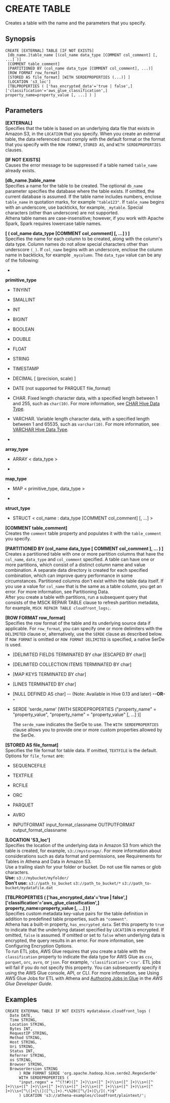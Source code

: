 # CREATE TABLE<a name="create-table"></a>

Creates a table with the name and the parameters that you specify\.

## Synopsis<a name="synopsis"></a>

```
CREATE [EXTERNAL] TABLE [IF NOT EXISTS]
 [db_name.]table_name [(col_name data_type [COMMENT col_comment] [, ...] )]
 [COMMENT table_comment]
 [PARTITIONED BY (col_name data_type [COMMENT col_comment], ...)]
 [ROW FORMAT row_format]
 [STORED AS file_format] [WITH SERDEPROPERTIES (...)] ]
 [LOCATION 's3_loc']
 [TBLPROPERTIES ( ['has_encrypted_data'='true | false',] ['classification'='aws_glue_classification',] property_name=property_value [, ...] ) ]
```

## Parameters<a name="parameters"></a>

**\[EXTERNAL\]**  
Specifies that the table is based on an underlying data file that exists in Amazon S3, in the `LOCATION` that you specify\. When you create an external table, the data referenced must comply with the default format or the format that you specify with the `ROW FORMAT`, `STORED AS`, and `WITH SERDEPROPERTIES` clauses\.

**\[IF NOT EXISTS\]**  
Causes the error message to be suppressed if a table named `table_name` already exists\.

**\[db\_name\.\]table\_name**  
Specifies a name for the table to be created\. The optional `db_name` parameter specifies the database where the table exists\. If omitted, the current database is assumed\. If the table name includes numbers, enclose `table_name` in quotation marks, for example `"table123"`\. If `table_name` begins with an underscore, use backticks, for example, ``_mytable``\. Special characters \(other than underscore\) are not supported\.  
Athena table names are case\-insensitive; however, if you work with Apache Spark, Spark requires lowercase table names\.

**\[ \( col\_name data\_type \[COMMENT col\_comment\] \[, \.\.\.\] \) \]**  
Specifies the name for each column to be created, along with the column's data type\. Column names do not allow special characters other than underscore `(_)`\. If `col_name` begins with an underscore, enclose the column name in backticks, for example ``_mycolumn``\. The `data_type` value can be any of the following:  

+   
**primitive\_type**  

  + TINYINT

  + SMALLINT

  + INT

  + BIGINT

  + BOOLEAN

  + DOUBLE

  + FLOAT

  + STRING

  + TIMESTAMP

  + DECIMAL \[ \(precision, scale\) \]

  + DATE \(not supported for PARQUET file\_format\)

  + CHAR\. Fixed length character data, with a specified length between 1 and 255, such as `char(10)`\. For more information, see [CHAR Hive Data Type](https://cwiki.apache.org/confluence/display/Hive/LanguageManual+Types#LanguageManualTypes-char)\.

  + VARCHAR\. Variable length character data, with a specified length between 1 and 65535, such as `varchar(10)`\. For more information, see [VARCHAR Hive Data Type](https://cwiki.apache.org/confluence/display/Hive/LanguageManual+Types#LanguageManualTypes-varchar)\. 

+   
**array\_type**  

  + ARRAY < data\_type >

+   
**map\_type**  

  + MAP < primitive\_type, data\_type >

+   
**struct\_type**  

  + STRUCT < col\_name : data\_type \[COMMENT col\_comment\] \[, \.\.\.\] >

**\[COMMENT table\_comment\]**  
Creates the `comment` table property and populates it with the `table_comment` you specify\.

**\[PARTITIONED BY \(col\_name data\_type \[ COMMENT col\_comment \], \.\.\. \) \]**  
Creates a partitioned table with one or more partition columns that have the `col_name`, `data_type` and `col_comment` specified\. A table can have one or more partitions, which consist of a distinct column name and value combination\. A separate data directory is created for each specified combination, which can improve query performance in some circumstances\. Partitioned columns don't exist within the table data itself\. If you use a value for `col_name` that is the same as a table column, you get an error\. For more information, see Partitioning Data\.  
After you create a table with partitions, run a subsequent query that consists of the MSCK REPAIR TABLE clause to refresh partition metadata, for example, `MSCK REPAIR TABLE cloudfront_logs;`\.

**\[ROW FORMAT row\_format\]**  
Specifies the row format of the table and its underlying source data if applicable\. For `row_format`, you can specify one or more delimiters with the `DELIMITED` clause or, alternatively, use the `SERDE` clause as described below\. If `ROW FORMAT` is omitted or `ROW FORMAT DELIMITED` is specified, a native SerDe is used\.  

+ \[DELIMITED FIELDS TERMINATED BY char \[ESCAPED BY char\]\]

+ \[DELIMITED COLLECTION ITEMS TERMINATED BY char\]

+ \[MAP KEYS TERMINATED BY char\]

+ \[LINES TERMINATED BY char\]

+ \[NULL DEFINED AS char\] \-\- \(Note: Available in Hive 0\.13 and later\)
 **\-\-OR\-\-**   

+ SERDE 'serde\_name' \[WITH SERDEPROPERTIES \("property\_name" = "property\_value", "property\_name" = "property\_value" \[, \.\.\.\] \)\]

  The `serde_name` indicates the SerDe to use\. The `WITH SERDEPROPERTIES` clause allows you to provide one or more custom properties allowed by the SerDe\.

**\[STORED AS file\_format\]**  
Specifies the file format for table data\. If omitted, `TEXTFILE` is the default\. Options for `file_format` are:  

+ SEQUENCEFILE

+ TEXTFILE

+ RCFILE

+ ORC

+ PARQUET

+ AVRO

+ INPUTFORMAT input\_format\_classname OUTPUTFORMAT output\_format\_classname

**\[LOCATION 'S3\_loc'\]**  
Specifies the location of the underlying data in Amazon S3 from which the table is created, for example, ``s3://mystorage/``\. For more information about considerations such as data format and permissions, see Requirements for Tables in Athena and Data in Amazon S3\.  
Use a trailing slash for your folder or bucket\. Do not use file names or glob characters\.  
 **Use:** `s3://mybucket/myfolder/`   
 **Don't use:** `s3://path_to_bucket` `s3://path_to_bucket/*` `s3://path_to-bucket/mydatafile.dat` 

**\[TBLPROPERTIES \( \['has\_encrypted\_data'='true | false',\] \['classification'='aws\_glue\_classification',\] property\_name=property\_value \[, \.\.\.\] \) \]**  
Specifies custom metadata key\-value pairs for the table definition in addition to predefined table properties, such as `"comment"`\.  
Athena has a built\-in property, `has_encrypted_data`\. Set this property to `true` to indicate that the underlying dataset specified by `LOCATION` is encrypted\. If omitted, `false` is assumed\. If omitted or set to `false` when underlying data is encrypted, the query results in an error\. For more information, see Configuring Encryption Options\.  
To run ETL jobs, AWS Glue requires that you create a table with the `classification` property to indicate the data type for AWS Glue as `csv`, `parquet`, `orc`, `avro`, or `json`\. For example, `'classification'='csv'`\. ETL jobs will fail if you do not specify this property\. You can subsequently specify it using the AWS Glue console, API, or CLI\. For more information, see Using AWS Glue Jobs for ETL with Athena and [Authoring Jobs in Glue](http://docs.aws.amazon.com/glue/latest/dg/busisadd-job.html) in the *AWS Glue Developer Guide*\.

## Examples<a name="examples"></a>

```
CREATE EXTERNAL TABLE IF NOT EXISTS mydatabase.cloudfront_logs (
  Date DATE,
  Time STRING,
  Location STRING,
  Bytes INT,
  RequestIP STRING,
  Method STRING,
  Host STRING,
  Uri STRING,
  Status INT,
  Referrer STRING,
  os STRING,
  Browser STRING,
  BrowserVersion STRING
      ) ROW FORMAT SERDE 'org.apache.hadoop.hive.serde2.RegexSerDe'
      WITH SERDEPROPERTIES (
      "input.regex" = "^(?!#)([^ ]+)\\s+([^ ]+)\\s+([^ ]+)\\s+([^ ]+)\\s+([^ ]+)\\s+([^ ]+)\\s+([^ ]+)\\s+([^ ]+)\\s+([^ ]+)\\s+([^ ]+)\\s+[^\(]+[\(]([^\;]+).*\%20([^\/]+)[\/](.*)$"
      ) LOCATION 's3://athena-examples/cloudfront/plaintext/';
```